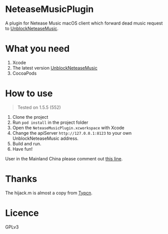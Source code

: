# NeteaseMusicPlugin
A plugin for Netease Music macOS client which forward dead music request to [UnblockNeteaseMusic](https://github.com/ITJesse/UnblockNeteaseMusic).

# What you need
1. Xcode
2. The latest version [UnblockNeteaseMusic](https://github.com/ITJesse/UnblockNeteaseMusic)
3. CocoaPods

# How to use

> Tested on 1.5.5 (552)

1. Clone the project
2. Run `pod install` in the project folder
3. Open the `NeteaseMusicPlugin.xcworkspace` with Xcode
4. Change the apiServer `http://127.0.0.1:8123` to your own UnblockNeteaseMusic address.
5. Build and run.
6. Have fun!

User in the Mainland China please comment out [this line](https://github.com/ITJesse/NeteaseMusicPlugin/blob/master/NeteaseMusicPlugin/hijack.m#L59).

# Thanks
The hijack.m is almost a copy from [Typcn](https://github.com/typcn/163music-mac-client-unlock/blob/master/hijack.m).

# Licence
GPLv3
